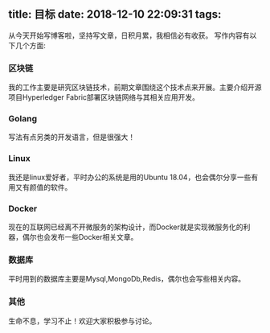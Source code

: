 title: 目标
date: 2018-12-10 22:09:31
tags:
---
从今天开始写博客啦，坚持写文章，日积月累，我相信必有收获。
写作内容有以下几个方面:

### 区块链
我的工作主要是研究区块链技术，前期文章围绕这个技术点来开展。主要介绍开源项目Hyperledger Fabric部署区块链网络与其相关应用开发。

### Golang
写法有点另类的开发语言，但是很强大！

### Linux
我还是linux爱好者，平时办公的系统是用的Ubuntu 18.04，也会偶尔分享一些有用又有颜值的软件。

### Docker
现在的互联网已经离不开微服务的架构设计，而Docker就是实现微服务化的利器，偶尔也会发布一些Docker相关文章。

### 数据库
平时用到的数据库主要是Mysql,MongoDb,Redis，偶尔也会写些相关内容。

### 其他
生命不息，学习不止！欢迎大家积极参与讨论。